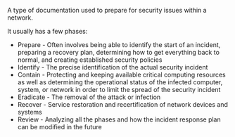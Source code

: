 A type of documentation used to prepare for security issues within a network.

It usually has a few phases:
- Prepare - Often involves being able to identify the start of an incident, preparing a recovery plan, determining how to get everything back to normal, and creating established security policies
- Identify - The precise identification of the actual security incident
- Contain - Protecting and keeping available critical computing resources as well as determining the operational status of the infected computer, system, or network in order to limit the spread of the security incident
- Eradicate - The removal of the attack or infection
- Recover - Service restoration and recertification of network devices and systems
- Review - Analyzing all the phases and how the incident response plan can be modified in the future